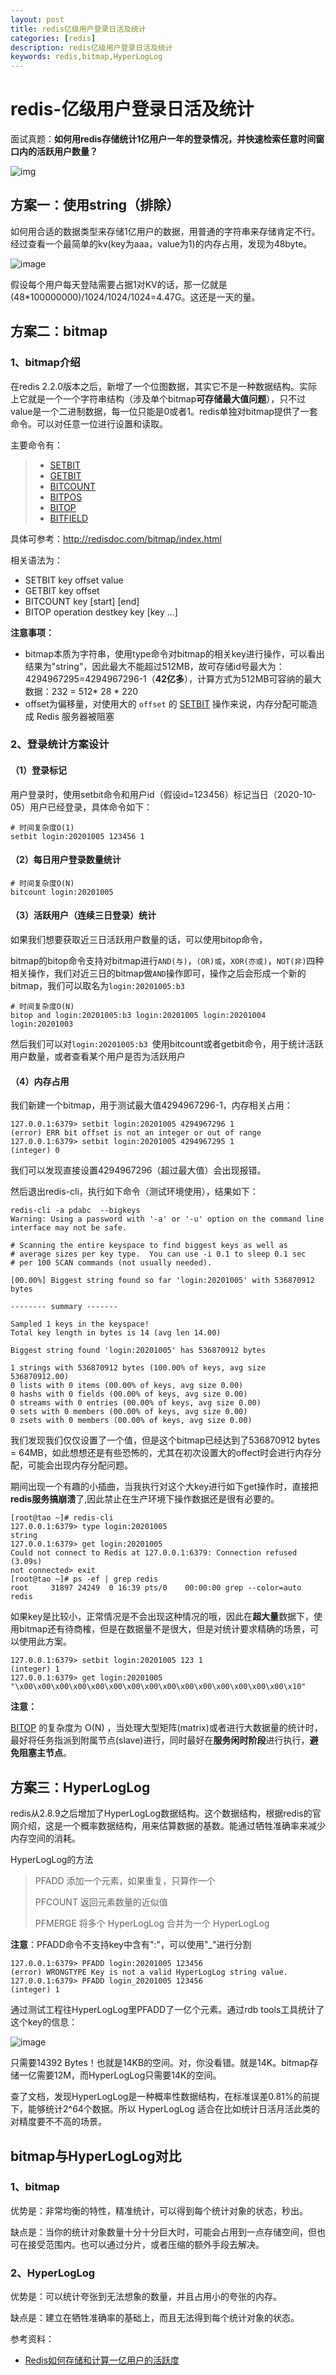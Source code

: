 ```yaml
---
layout: post
title: redis亿级用户登录日活及统计
categories: [redis]
description: redis亿级用户登录日活及统计
keywords: redis,bitmap,HyperLogLog
---
```



# redis-亿级用户登录日活及统计

面试真题：**如何用redis存储统计1亿用户一年的登录情况，并快速检索任意时间窗口内的活跃用户数量？**


![img](https://raw.githubusercontent.com/Taoey/Taoey.github.io/master/_posts/greatArticle/2021-2-4-redis登录统计.assets/lake_card_mindmap.jpeg)



## 方案一：使用string（排除）

如何用合适的数据类型来存储1亿用户的数据，用普通的字符串来存储肯定不行。经过查看一个最简单的kv(key为aaa，value为1)的内存占用，发现为48byte。

![image](https://raw.githubusercontent.com/Taoey/Taoey.github.io/master/_posts/greatArticle/2021-2-4-redis登录统计.assets/20200318233156824.png)



假设每个用户每天登陆需要占据1对KV的话，那一亿就是(48*100000000)/1024/1024/1024=4.47G。这还是一天的量。



## 方案二：bitmap



### 1、bitmap介绍

在redis 2.2.0版本之后，新增了一个位图数据，其实它不是一种数据结构。实际上它就是一个一个字符串结构（涉及单个bitmap**可存储最大值问题**），只不过value是一个二进制数据，每一位只能是0或者1。redis单独对bitmap提供了一套命令。可以对任意一位进行设置和读取。



主要命令有：

> - [SETBIT](http://redisdoc.com/bitmap/setbit.html)
> - [GETBIT](http://redisdoc.com/bitmap/getbit.html)
> - [BITCOUNT](http://redisdoc.com/bitmap/bitcount.html)
> - [BITPOS](http://redisdoc.com/bitmap/bitpos.html)
> - [BITOP](http://redisdoc.com/bitmap/bitop.html)
> - [BITFIELD](http://redisdoc.com/bitmap/bitfield.html)



具体可参考：http://redisdoc.com/bitmap/index.html



相关语法为：

- SETBIT key offset value
- GETBIT key offset
- BITCOUNT key [start] [end]
- BITOP operation destkey key [key …]



**注意事项：**

- bitmap本质为字符串，使用type命令对bitmap的相关key进行操作，可以看出结果为"string"，因此最大不能超过512MB，故可存储id号最大为：4294967295=4294967296-1（**42亿多**），计算方式为512MB可容纳的最大数据：232 = 512* 28 * 220
- offset为偏移量，对使用大的 `offset` 的 [SETBIT](http://redisdoc.com/bitmap/setbit.html#setbit) 操作来说，内存分配可能造成 Redis 服务器被阻塞

### 2、登录统计方案设计

#### （1）登录标记

用户登录时，使用setbit命令和用户id（假设id=123456）标记当日（2020-10-05）用户已经登录，具体命令如下：

```
# 时间复杂度O(1)
setbit login:20201005 123456 1
```

#### （2）每日用户登录数量统计

```
# 时间复杂度O(N)
bitcount login:20201005
```

#### （3）活跃用户（连续三日登录）统计

如果我们想要获取近三日活跃用户数量的话，可以使用bitop命令，

bitmap的bitop命令支持对bitmap进行`AND(与)`，`(OR)或`，`XOR(亦或)`，`NOT(非)`四种相关操作，我们对近三日的bitmap做`AND`操作即可，操作之后会形成一个新的bitmap，我们可以取名为`login:20201005:b3 `

```
# 时间复杂度O(N)
bitop and login:20201005:b3 login:20201005 login:20201004 login:20201003
```

然后我们可以对`login:20201005:b3 `使用bitcount或者getbit命令，用于统计活跃用户数量，或者查看某个用户是否为活跃用户



#### （4）内存占用

我们新建一个bitmap，用于测试最大值4294967296-1，内存相关占用：

```
127.0.0.1:6379> setbit login:20201005 4294967296 1
(error) ERR bit offset is not an integer or out of range
127.0.0.1:6379> setbit login:20201005 4294967295 1
(integer) 0
```

我们可以发现直接设置4294967296（超过最大值）会出现报错。



然后退出redis-cli，执行如下命令（测试环境使用），结果如下：

```
redis-cli -a pdabc  --bigkeys
Warning: Using a password with '-a' or '-u' option on the command line interface may not be safe.

# Scanning the entire keyspace to find biggest keys as well as
# average sizes per key type.  You can use -i 0.1 to sleep 0.1 sec
# per 100 SCAN commands (not usually needed).

[00.00%] Biggest string found so far 'login:20201005' with 536870912 bytes

-------- summary -------

Sampled 1 keys in the keyspace!
Total key length in bytes is 14 (avg len 14.00)

Biggest string found 'login:20201005' has 536870912 bytes

1 strings with 536870912 bytes (100.00% of keys, avg size 536870912.00)
0 lists with 0 items (00.00% of keys, avg size 0.00)
0 hashs with 0 fields (00.00% of keys, avg size 0.00)
0 streams with 0 entries (00.00% of keys, avg size 0.00)
0 sets with 0 members (00.00% of keys, avg size 0.00)
0 zsets with 0 members (00.00% of keys, avg size 0.00)
```

我们发现我们仅仅设置了一个值，但是这个bitmap已经达到了536870912 bytes = 64MB，如此想想还是有些恐怖的，尤其在初次设置大的offect时会进行内存分配，可能会出现内存分配问题。



期间出现一个有趣的小插曲，当我执行对这个大key进行如下get操作时，直接把**redis服务搞崩溃**了,因此禁止在生产环境下操作数据还是很有必要的。

```
[root@tao ~]# redis-cli
127.0.0.1:6379> type login:20201005
string
127.0.0.1:6379> get login:20201005
Could not connect to Redis at 127.0.0.1:6379: Connection refused
(3.09s)
not connected> exit
[root@tao ~]# ps -ef | grep redis
root     31897 24249  0 16:39 pts/0    00:00:00 grep --color=auto redis
```



如果key是比较小，正常情况是不会出现这种情况的哦，因此在**超大量**数据下，使用bitmap还有待商榷，但是在数据量不是很大，但是对统计要求精确的场景，可以使用此方案。

```
127.0.0.1:6379> setbit login:20201005 123 1
(integer) 1
127.0.0.1:6379> get login:20201005
"\x00\x00\x00\x00\x00\x00\x00\x00\x00\x00\x00\x00\x00\x00\x00\x10"
```

**注意：**

[BITOP](http://redisdoc.com/bitmap/bitop.html#bitop) 的复杂度为 O(N) ，当处理大型矩阵(matrix)或者进行大数据量的统计时，最好将任务指派到附属节点(slave)进行，同时最好在**服务闲时阶段**进行执行，**避免阻塞主节点**。



## 方案三：HyperLogLog

redis从2.8.9之后增加了HyperLogLog数据结构。这个数据结构，根据redis的官网介绍，这是一个概率数据结构，用来估算数据的基数。能通过牺牲准确率来减少内存空间的消耗。

HyperLogLog的方法

> PFADD 添加一个元素，如果重复，只算作一个
>
> PFCOUNT 返回元素数量的近似值
>
> PFMERGE 将多个 HyperLogLog 合并为一个 HyperLogLog



**注意**：PFADD命令不支持key中含有":"，可以使用"_"进行分割

```
127.0.0.1:6379> PFADD login:20201005 123456
(error) WRONGTYPE Key is not a valid HyperLogLog string value.
127.0.0.1:6379> PFADD login_20201005 123456
(integer) 1
```





通过测试工程往HyperLogLog里PFADD了一亿个元素。通过rdb tools工具统计了这个key的信息：

![image](https://raw.githubusercontent.com/Taoey/Taoey.github.io/master/_posts/greatArticle/2021-2-4-redis登录统计.assets/20200318233322131.png)

只需要14392 Bytes！也就是14KB的空间。对，你没看错。就是14K。bitmap存储一亿需要12M，而HyperLogLog只需要14K的空间。

查了文档，发现HyperLogLog是一种概率性数据结构，在标准误差0.81%的前提下，能够统计2^64个数据。所以 HyperLogLog 适合在比如统计日活月活此类的对精度要不不高的场景。



## bitmap与HyperLogLog对比

### 1、bitmap

优势是：非常均衡的特性，精准统计，可以得到每个统计对象的状态，秒出。

缺点是：当你的统计对象数量十分十分巨大时，可能会占用到一点存储空间，但也可在接受范围内。也可以通过分片，或者压缩的额外手段去解决。



### 2、HyperLogLog

优势是：可以统计夸张到无法想象的数量，并且占用小的夸张的内存。

缺点是：建立在牺牲准确率的基础上，而且无法得到每个统计对象的状态。





参考资料：

- [Redis如何存储和计算一亿用户的活跃度](https://blog.csdn.net/bryan_zhang_31/article/details/104957213?utm_medium=distribute.pc_relevant.none-task-blog-BlogCommendFromMachineLearnPai2-1.add_param_isCf&depth_1-utm_source=distribute.pc_relevant.none-task-blog-BlogCommendFromMachineLearnPai2-1.add_param_isCf)